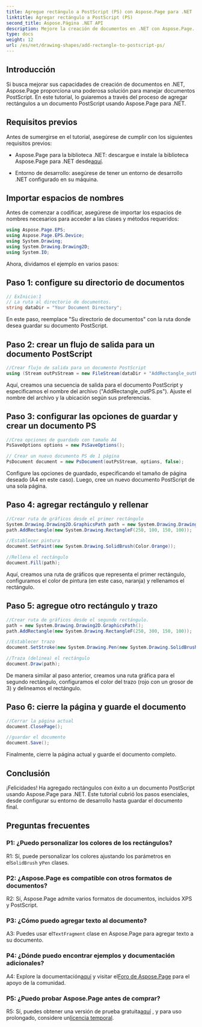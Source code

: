 ```yaml
---
title: Agregue rectángulo a PostScript (PS) con Aspose.Page para .NET
linktitle: Agregar rectángulo a PostScript (PS)
second_title: Aspose.Página .NET API
description: Mejore la creación de documentos en .NET con Aspose.Page. Aprenda a agregar rectángulos a archivos PostScript (PS) paso a paso.
type: docs
weight: 12
url: /es/net/drawing-shapes/add-rectangle-to-postscript-ps/
---
```

## Introducción

Si busca mejorar sus capacidades de creación de documentos en .NET, Aspose.Page proporciona una poderosa solución para manejar documentos PostScript. En este tutorial, lo guiaremos a través del proceso de agregar rectángulos a un documento PostScript usando Aspose.Page para .NET.

## Requisitos previos

Antes de sumergirse en el tutorial, asegúrese de cumplir con los siguientes requisitos previos:

-  Aspose.Page para la biblioteca .NET: descargue e instale la biblioteca Aspose.Page para .NET desde[aquí](https://releases.aspose.com/page/net/).

- Entorno de desarrollo: asegúrese de tener un entorno de desarrollo .NET configurado en su máquina.

## Importar espacios de nombres

Antes de comenzar a codificar, asegúrese de importar los espacios de nombres necesarios para acceder a las clases y métodos requeridos:

```csharp
using Aspose.Page.EPS;
using Aspose.Page.EPS.Device;
using System.Drawing;
using System.Drawing.Drawing2D;
using System.IO;
```

Ahora, dividamos el ejemplo en varios pasos:

## Paso 1: configure su directorio de documentos

```csharp
// ExInicio:1
// La ruta al directorio de documentos.
string dataDir = "Your Document Directory";
```

En este paso, reemplace "Su directorio de documentos" con la ruta donde desea guardar su documento PostScript.

## Paso 2: crear un flujo de salida para un documento PostScript

```csharp
//Crear flujo de salida para un documento PostScript
using (Stream outPsStream = new FileStream(dataDir + "AddRectangle_outPS.ps", FileMode.Create))
```

Aquí, creamos una secuencia de salida para el documento PostScript y especificamos el nombre del archivo ("AddRectangle_outPS.ps"). Ajuste el nombre del archivo y la ubicación según sus preferencias.

## Paso 3: configurar las opciones de guardar y crear un documento PS

```csharp
//Crea opciones de guardado con tamaño A4
PsSaveOptions options = new PsSaveOptions();

// Crear un nuevo documento PS de 1 página
PsDocument document = new PsDocument(outPsStream, options, false);
```

Configure las opciones de guardado, especificando el tamaño de página deseado (A4 en este caso). Luego, cree un nuevo documento PostScript de una sola página.

## Paso 4: agregar rectángulo y rellenar

```csharp
//Crear ruta de gráficos desde el primer rectángulo
System.Drawing.Drawing2D.GraphicsPath path = new System.Drawing.Drawing2D.GraphicsPath();
path.AddRectangle(new System.Drawing.RectangleF(250, 100, 150, 100));

//Establecer pintura
document.SetPaint(new System.Drawing.SolidBrush(Color.Orange));

//Rellena el rectángulo
document.Fill(path);
```

Aquí, creamos una ruta de gráficos que representa el primer rectángulo, configuramos el color de pintura (en este caso, naranja) y rellenamos el rectángulo.

## Paso 5: agregue otro rectángulo y trazo

```csharp
//Crear ruta de gráficos desde el segundo rectángulo.
path = new System.Drawing.Drawing2D.GraphicsPath();
path.AddRectangle(new System.Drawing.RectangleF(250, 300, 150, 100));

//Establecer trazo
document.SetStroke(new System.Drawing.Pen(new System.Drawing.SolidBrush(Color.Red), 3));

//Traza (delinea) el rectángulo
document.Draw(path);
```

De manera similar al paso anterior, creamos una ruta gráfica para el segundo rectángulo, configuramos el color del trazo (rojo con un grosor de 3) y delineamos el rectángulo.

## Paso 6: cierre la página y guarde el documento

```csharp
//Cerrar la página actual
document.ClosePage();

//guardar el documento
document.Save();
```

Finalmente, cierre la página actual y guarde el documento completo.

## Conclusión

¡Felicidades! Ha agregado rectángulos con éxito a un documento PostScript usando Aspose.Page para .NET. Este tutorial cubrió los pasos esenciales, desde configurar su entorno de desarrollo hasta guardar el documento final.

## Preguntas frecuentes

### P1: ¿Puedo personalizar los colores de los rectángulos?

R1: Sí, puede personalizar los colores ajustando los parámetros en el`SolidBrush` y`Pen` clases.

### P2: ¿Aspose.Page es compatible con otros formatos de documentos?

R2: Sí, Aspose.Page admite varios formatos de documentos, incluidos XPS y PostScript.

### P3: ¿Cómo puedo agregar texto al documento?

 A3: Puedes usar el`TextFragment` clase en Aspose.Page para agregar texto a su documento.

### P4: ¿Dónde puedo encontrar ejemplos y documentación adicionales?

 A4: Explore la documentación[aquí](https://reference.aspose.com/page/net/) y visitar el[Foro de Aspose.Page](https://forum.aspose.com/c/page/39) para el apoyo de la comunidad.

### P5: ¿Puedo probar Aspose.Page antes de comprar?

 R5: Sí, puedes obtener una versión de prueba gratuita[aquí](https://releases.aspose.com/) , y para uso prolongado, considere un[licencia temporal](https://purchase.aspose.com/temporary-license/).
